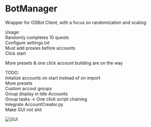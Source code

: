 # BotManager
Wrapper for OSBot Client, with a focus on randomization and scaling  
  
Usage:  
Randomly completes 10 quests  
Configure settings.txt  
Must add proxies before accounts  
Click start  
  
More presets & one click account building are on the way  
  
TODO:  
Initalize accounts on start instead of on import  
More presets  
Custom accout groups  
Group display in Idle Accounts  
Group tasks -> One click script chaining  
Integrate AccountCreator.py  
Make GUI not shit  
  
![GUI](https://github.com/Qiwi2681/BotManager/assets/41445306/fa763290-2ca8-42ef-b066-009db3066ab0)
